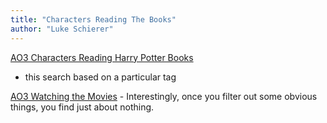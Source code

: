 ```yaml
---
title: "Characters Reading The Books"
author: "Luke Schierer"
---
```


[AO3 Characters Reading Harry Potter
Books](
https://archiveofourown.org/works?commit=Sort+and+Filter&work_search%5Bsort_column%5D=revised_at&include_work_search%5Bfandom_ids%5D%5B%5D=136512&work_search%5Bother_tag_names%5D=&exclude_work_search%5Bcategory_ids%5D%5B%5D=23&exclude_work_search%5Bcategory_ids%5D%5B%5D=2246&exclude_work_search%5Brelationship_ids%5D%5B%5D=36746&exclude_work_search%5Brelationship_ids%5D%5B%5D=46159&work_search%5Bexcluded_tag_names%5D=Severitus+%7C+Severus+Snape+is+Harry+Potter%27s+Parent%2CDraco+Malfoy%2FHarry+Potter%2CHarry+Potter%2FSeverus+Snape%2CFemale+Harry+Potter%2CFemale+Harry%2CSlash%2CPre-Slash%2CIncest%2CTwincest%2CGay%2CHermione+Granger%2FDraco+Malfoy&work_search%5Bcrossover%5D=F&work_search%5Bcomplete%5D=&work_search%5Bwords_from%5D=&work_search%5Bwords_to%5D=&work_search%5Bdate_from%5D=&work_search%5Bdate_to%5D=&work_search%5Bquery%5D=&work_search%5Blanguage_id%5D=en&tag_id=Characters+Reading+Harry+Potter+Books
)
- this search based on a particular tag

[AO3 Watching the Movies](
https://archiveofourown.org/works?utf8=%E2%9C%93&commit=Sort+and+Filter&work_search%5Bsort_column%5D=revised_at&include_work_search%5Bfandom_ids%5D%5B%5D=136512&work_search%5Bother_tag_names%5D=&exclude_work_search%5Bcategory_ids%5D%5B%5D=23&exclude_work_search%5Bfandom_ids%5D%5B%5D=27&exclude_work_search%5Bfandom_ids%5D%5B%5D=245368&exclude_work_search%5Bfandom_ids%5D%5B%5D=879346&exclude_work_search%5Brelationship_ids%5D%5B%5D=99&exclude_work_search%5Brelationship_ids%5D%5B%5D=1110&exclude_work_search%5Brelationship_ids%5D%5B%5D=6640&exclude_work_search%5Brelationship_ids%5D%5B%5D=25456&work_search%5Bexcluded_tag_names%5D=Female+Harry+Potter%2CSlash%2CPre-Slash%2CMale+Slash%2CGen+or+Pre-Slash%2CPossibly+Pre-Slash%2CTrans+Male+Character%2CTrans+Character%2CTrans%2CLGBTQ+Themes%2CLGBTQ+Character%2CLGBTQ+Character+of+Color%2CCommunity%3A+lgbtfest%2CFutanari%2CSeveritus+%7C+Severus+Snape+is+Harry+Potter%27s+Parent%2CHermione+Granger%2FHarry+Potter%2CTrans+Female+Harry+Potter&work_search%5Bcrossover%5D=&work_search%5Bcomplete%5D=&work_search%5Bwords_from%5D=&work_search%5Bwords_to%5D=&work_search%5Bdate_from%5D=&work_search%5Bdate_to%5D=&work_search%5Bquery%5D=&work_search%5Blanguage_id%5D=en&tag_id=Characters+Watching+Harry+Potter+Movies
) - Interestingly, once you filter out some obvious things, you find just about
nothing. 
